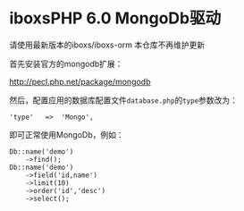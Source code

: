 iboxsPHP 6.0 MongoDb驱动
===============

请使用最新版本的iboxs/iboxs-orm 本仓库不再维护更新

首先安装官方的mongodb扩展：

http://pecl.php.net/package/mongodb

然后，配置应用的数据库配置文件`database.php`的`type`参数改为：

~~~
'type'   =>  'Mongo',
~~~

即可正常使用MongoDb，例如：
~~~
Db::name('demo')
    ->find();
Db::name('demo')
    ->field('id,name')
    ->limit(10)
    ->order('id','desc')
    ->select();
~~~
